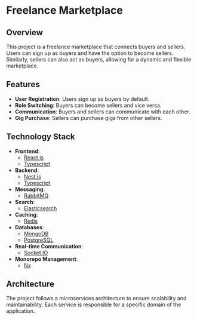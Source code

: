 # Freelance Marketplace

## Overview

This project is a freelance marketplace that connects buyers and sellers. Users can sign up as buyers and have the option to become sellers. Similarly, sellers can also act as buyers, allowing for a dynamic and flexible marketplace.

## Features

- **User Registration**: Users sign up as buyers by default.
- **Role Switching**: Buyers can become sellers and vice versa.
- **Communication**: Buyers and sellers can communicate with each other.
- **Gig Purchase**: Sellers can purchase gigs from other sellers.

## Technology Stack

- **Frontend**:
  - [React.js](https://reactjs.org/)
  - [Typescript](https://www.typescriptlang.org/)
- **Backend**:
  - [Nest.js](https://nestjs.com/)
  - [Typescript](https://www.typescriptlang.org/)
- **Messaging**:
  - [RabbitMQ](https://www.rabbitmq.com/)
- **Search**:
  - [Elasticsearch](https://www.elastic.co/elasticsearch/)
- **Caching**:
  - [Redis](https://redis.io/)
- **Databases**:
  - [MongoDB](https://www.mongodb.com/)
  - [PostgreSQL](https://www.postgresql.org/)
- **Real-time Communication**:
  - [Socket.IO](https://socket.io/)
- **Monorepo Management**:
  - [Nx](https://nx.dev/)

## Architecture

The project follows a microservices architecture to ensure scalability and maintainability. Each service is responsible for a specific domain of the application.
